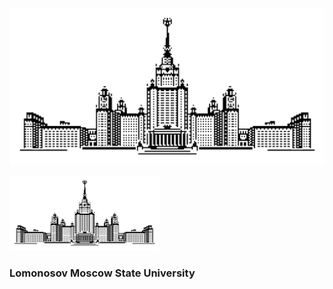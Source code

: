 ![](https://github.com/nizov-as/CMC-MSU-Practice/blob/main/logo.png)

<img src="https://github.com/nizov-as/CMC-MSU-Practice/blob/main/logo.png" width="240" height="120">

### Lomonosov Moscow State University


